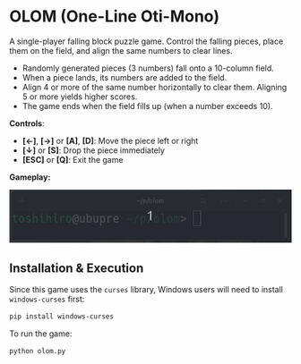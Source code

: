 # OLOM (One-Line Oti-Mono)

A single-player falling block puzzle game. Control the falling pieces, place them on the field, and align the same numbers to clear lines.

- Randomly generated pieces (3 numbers) fall onto a 10-column field.  
- When a piece lands, its numbers are added to the field.  
- Align 4 or more of the same number horizontally to clear them. Aligning 5 or more yields higher scores.  
- The game ends when the field fills up (when a number exceeds 10).  

**Controls**:

- **[←]**, **[→]** or **[A]**, **[D]**: Move the piece left or right  
- **[↓]** or **[S]**: Drop the piece immediately  
- **[ESC]** or **[Q]**: Exit the game  

**Gameplay:**

![](replay1.gif)

## Installation & Execution

Since this game uses the `curses` library, Windows users will need to install `windows-curses` first:

```sh
pip install windows-curses
```

To run the game:

```sh
python olom.py
```
